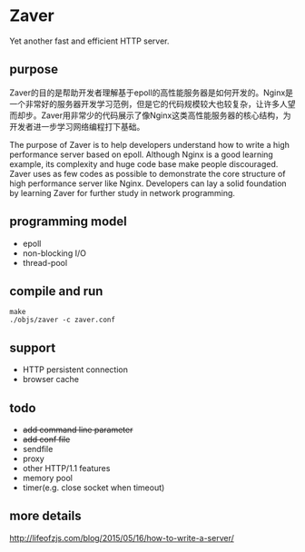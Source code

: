 Zaver
=====

Yet another fast and efficient HTTP server.

## purpose

Zaver的目的是帮助开发者理解基于epoll的高性能服务器是如何开发的。Nginx是一个非常好的服务器开发学习范例，但是它的代码规模较大也较复杂，让许多人望而却步。Zaver用非常少的代码展示了像Nginx这类高性能服务器的核心结构，为开发者进一步学习网络编程打下基础。

The purpose of Zaver is to help developers understand how to write a high performance server based on epoll. Although Nginx is a good learning example, its complexity and huge code base make people discouraged. Zaver uses as few codes as possible to demonstrate the core structure of high performance server like Nginx. Developers can lay a solid foundation by learning Zaver for further study in network programming.

## programming model

* epoll
* non-blocking I/O
* thread-pool

## compile and run

```
make
./objs/zaver -c zaver.conf
```

## support

* HTTP persistent connection
* browser cache

## todo

* ~~add command line parameter~~
* ~~add conf file~~
* sendfile
* proxy
* other HTTP/1.1 features
* memory pool
* timer(e.g. close socket when timeout)

## more details

http://lifeofzjs.com/blog/2015/05/16/how-to-write-a-server/

